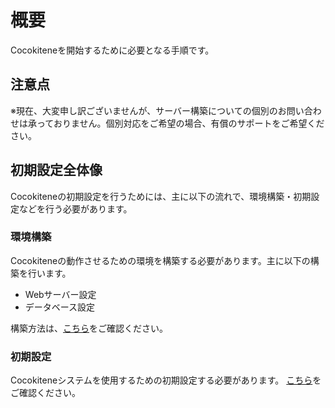 # 概要
Cocokiteneを開始するために必要となる手順です。  

## 注意点
<!-- - インストール時にエラーが発生した場合、[トラブルシューティング](/ja/troubleshooting)をご参照ください。 -->
<span class="red bold">※現在、大変申し訳ございませんが、サーバー構築についての個別のお問い合わせは承っておりません。個別対応をご希望の場合、有償のサポートをご希望ください。</span>　　


## 初期設定全体像
Cocokiteneの初期設定を行うためには、主に以下の流れで、環境構築・初期設定などを行う必要があります。  


### 環境構築
Cocokiteneの動作させるための環境を構築する必要があります。主に以下の構築を行います。

- Webサーバー設定
- データベース設定

構築方法は、[こちら](/ja/server)をご確認ください。

### 初期設定
Cocokiteneシステムを使用するための初期設定する必要があります。
[こちら](/ja/first_setting)をご確認ください。


